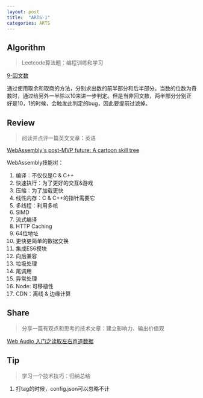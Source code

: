 ```yaml
---
layout: post
title:  "ARTS-1"
categories: ARTS
---
```


## Algorithm
> Leetcode算法题：编程训练和学习

[9-回文数](https://leetcode-cn.com/problems/palindrome-number/solution/)

通过使用取余和取商的方法，分别求出数的前半部分和后半部分。当数的位数为奇数时，通过给另外一半除以10来进一步判定。但是当非回文数，两半部分分别正好是10，1的时候，会触发此判定的bug，因此要提前过滤掉。

## Review
> 阅读并点评一篇英文文章：英语

[WebAssembly's post-MVP future: A cartoon skill tree](https://hacks.mozilla.org/2018/10/webassemblys-post-mvp-future/)

WebAssembly技能树：
1. 编译：不仅仅是C & C++
2. 快速执行：为了更好的交互&游戏
3. 压缩：为了加载更快
4. 线性内存：C & C++的指针需要它
5. 多线程：利用多核
6. SIMD
7. 流式编译
8. HTTP Caching
9. 64位地址
10. 更快更简单的数据交换
11. 集成ES6模块
12. 向后兼容
13. 垃圾处理
14. 尾调用
15. 异常处理
16. Node: 可移植性
17. CDN：离线 & 边缘计算

## Share
> 分享一篇有观点和思考的技术文章：建立影响力、输出价值观

[Web Audio 入门之读取左右声道数据](https://www.jianshu.com/p/12464a2595fb)

## Tip
> 学习一个技术技巧：归纳总结
 1. 打tag的时候，config.json可以忽略不计

